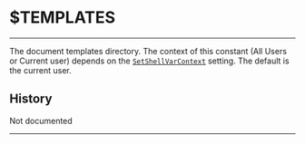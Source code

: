# $TEMPLATES

---

The document templates directory. The context of this constant (All Users or Current user) depends on the [`SetShellVarContext`][1] setting. The default is the current user.

## History

Not documented

---

[1]: ../Reference/SetShellVarContext.md